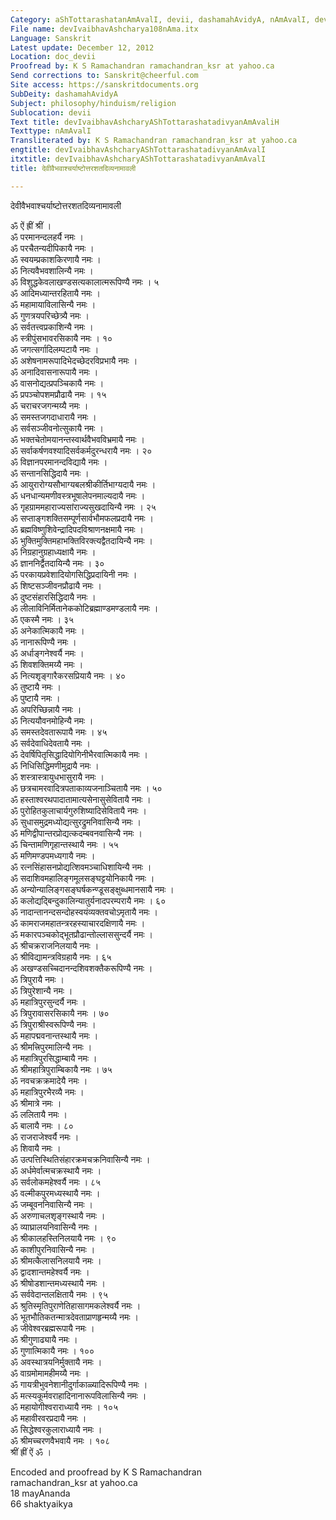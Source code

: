 ```yaml
---
Category: aShTottarashatanAmAvalI, devii, dashamahAvidyA, nAmAvalI, devI
File name: devIvaibhavAshcharya108nAma.itx
Language: Sanskrit
Latest update: December 12, 2012
Location: doc_devii
Proofread by: K S Ramachandran ramachandran_ksr at yahoo.ca
Send corrections to: Sanskrit@cheerful.com
Site access: https://sanskritdocuments.org
SubDeity: dashamahAvidyA
Subject: philosophy/hinduism/religion
Sublocation: devii
Text title: devIvaibhavAshcharyAShTottarashatadivyanAmAvaliH
Texttype: nAmAvalI
Transliterated by: K S Ramachandran ramachandran_ksr at yahoo.ca
engtitle: devIvaibhavAshcharyAShTottarashatadivyanAmAvalI
itxtitle: devIvaibhavAshcharyAShTottarashatadivyanAmAvalI
title: देवीवैभवाश्चर्याष्टोत्तरशतदिव्यनामावली

---
```

  
 देवीवैभवाश्चर्याष्टोत्तरशतदिव्यनामावली   
  
ॐ ऐं ह्रीं श्रीं ।  
ॐ परमानन्दलहर्यै नमः ।  
ॐ परचैतन्यदीपिकायै नमः ।  
ॐ स्वयम्प्रकाशकिरणायै नमः ।  
ॐ नित्यवैभवशालिन्यै नमः ।  
ॐ विशुद्धकेवलाखण्डसत्यकालात्मरूपिण्यै नमः । ५  
ॐ आदिमध्यान्तरहितायै नमः ।  
ॐ महामायाविलासिन्यै नमः ।  
ॐ गुणत्रयपरिच्छेत्र्यै नमः ।  
ॐ सर्वतत्त्वप्रकाशिन्यै नमः ।  
ॐ स्त्रीपुंसभावरसिकायै नमः । १०  
ॐ जगत्सर्गादिलम्पटायै नमः ।  
ॐ अशेषनामरूपादिभेदच्छेदरविप्रभायै नमः ।  
ॐ अनादिवासनारूपायै नमः ।  
ॐ वासनोद्यत्प्रपञ्चिकायै नमः ।  
ॐ प्रपञ्चोपशमप्रौढायै नमः । १५  
ॐ चराचरजगन्मय्यै नमः ।  
ॐ समस्तजगदाधारायै नमः ।  
ॐ सर्वसञ्जीवनोत्सुकायै नमः ।  
ॐ भक्तचेतोमयानन्तस्वार्थवैभवविभ्रमायै नमः ।  
ॐ सर्वाकर्षणवश्यादिसर्वकर्मदुरन्धरायै नमः । २०  
ॐ विज्ञानपरमानन्दविद्यायै नमः ।  
ॐ सन्तानसिद्धिदायै नमः ।  
ॐ आयुरारोग्यसौभाग्यबलश्रीकीर्तिभाग्यदायै नमः ।  
ॐ धनधान्यमणीवस्त्रभूषालेपनमाल्यदायै नमः ।  
ॐ गृहग्राममहाराज्यसांराज्यसुखदायिन्यै नमः । २५  
ॐ सप्ताङ्गशक्तिसम्पूर्णसार्वभौमफलप्रदायै नमः ।  
ॐ ब्रह्मविष्णुशिवेन्द्रादिपदविश्राणनक्षमायै नमः ।  
ॐ भुक्तिमुक्तिमहाभक्तिविरक्त्यद्वैतदायिन्यै नमः ।  
ॐ निग्रहानुग्रहाध्यक्षायै नमः ।  
ॐ ज्ञाननिर्द्वैतदायिन्यै नमः । ३०  
ॐ परकायप्रवेशादियोगसिद्धिप्रदायिनी नमः ।  
ॐ शिष्टसञ्जीवनप्रौढायै नमः ।  
ॐ दुष्टसंहारसिद्धिदायै नमः ।  
ॐ लीलाविनिर्मितानेककोटिब्रह्माण्डमण्डलायै नमः ।  
ॐ एकस्मै नमः । ३५  
ॐ अनेकात्मिकायै नमः ।  
ॐ नानारूपिण्यै नमः ।  
ॐ अर्धाङ्गनेश्वर्यै नमः ।  
ॐ शिवशक्तिमय्यै नमः ।  
ॐ नित्यशृङ्गारैकरसप्रियायै नमः । ४०  
ॐ तुष्टायै नमः ।  
ॐ पुष्टायै नमः ।  
ॐ अपरिच्छिन्नायै नमः ।  
ॐ नित्ययौवनमोहिन्यै नमः ।  
ॐ समस्तदेवतारूपायै नमः । ४५  
ॐ सर्वदेवाधिदेवतायै नमः ।  
ॐ देवर्षिपितृसिद्धादियोगिनीभैरवात्मिकायै नमः ।  
ॐ निधिसिद्धिमणीमुद्रायै नमः ।  
ॐ शस्त्रास्त्रायुधभासुरायै नमः ।  
ॐ छत्रचामरवादित्रपताकाव्यजनाञ्चितायै नमः । ५०  
ॐ हस्ताश्वरथपादातामात्यसेनासुसेवितायै नमः ।  
ॐ पुरोहितकुलाचार्यगुरुशिष्यादिसेवितायै नमः ।  
ॐ सुधासमुद्रमध्योद्यत्सुरद्रुमनिवासिन्यै नमः ।  
ॐ मणिद्वीपान्तरप्रोद्यत्कदम्बवनवासिन्यै नमः ।  
ॐ चिन्तामणिगृहान्तस्थायै नमः । ५५  
ॐ मणिमण्डपमध्यगायै नमः ।  
ॐ रत्नसिंहासनप्रोद्यत्शिवमञ्चाधिशायिन्यै नमः ।  
ॐ सदाशिवमहालिङ्गमूलसङ्घट्टयोनिकायै नमः ।  
ॐ अन्योन्यालिङ्गसङ्घर्षकन्ण्डूसङ्क्षुब्धमानसायै नमः ।  
ॐ कलोद्यद्बिन्दुकालिन्यातुर्यनादपरम्परायै नमः । ६०  
ॐ नादान्तानन्दसन्दोहस्वयंव्यक्तवचोऽमृतायै नमः ।  
ॐ कामराजमहातन्त्ररहस्याचारदक्षिणायै नमः ।  
ॐ मकारपञ्चकोद्भूतप्रौढान्तोल्लाससुन्दर्यै नमः ।  
ॐ श्रीचक्रराजनिलयायै नमः ।  
ॐ श्रीविद्यामन्त्रविग्रहायै नमः । ६५  
ॐ अखण्डसच्चिदानन्दशिवशक्तैकरूपिण्यै नमः ।  
ॐ त्रिपुरायै नमः ।  
ॐ त्रिपुरेशान्यै नमः ।  
ॐ महात्रिपुरसुन्दर्यै नमः ।  
ॐ त्रिपुरावासरसिकायै नमः । ७०  
ॐ त्रिपुराश्रीस्वरूपिण्यै नमः ।  
ॐ महापद्मवनान्तस्थायै नमः ।  
ॐ श्रीमत्त्रिपुरमालिन्यै नमः ।  
ॐ महात्रिपुरसिद्धाम्बायै नमः ।  
ॐ श्रीमहात्रिपुराम्बिकायै नमः । ७५  
ॐ नवचक्रक्रमादेयै नमः ।  
ॐ महात्रिपुरभैरव्यै नमः ।  
ॐ श्रीमात्रे नमः ।  
ॐ ललितायै नमः ।  
ॐ बालायै नमः । ८०  
ॐ राजराजेश्वर्यै नमः ।  
ॐ शिवायै नमः ।  
ॐ उत्पत्तिस्थितिसंहारक्रमचक्रनिवासिन्यै नमः ।  
ॐ अर्धमेर्वात्मचक्रस्थायै नमः ।  
ॐ सर्वलोकमहेश्वर्यै नमः । ८५  
ॐ वल्मीकपुरमध्यस्थायै नमः ।  
ॐ जम्बूवननिवासिन्यै नमः ।  
ॐ अरुणाचलशृङ्गस्थायै नमः ।  
ॐ व्याघ्रालयनिवासिन्यै नमः ।  
ॐ श्रीकालहस्तिनिलयायै नमः । ९०  
ॐ काशीपुरनिवासिन्यै नमः ।  
ॐ श्रीमत्कैलासनिलयायै नमः ।  
ॐ द्वादशान्तमहेश्वर्यै नमः ।  
ॐ श्रीषोडशान्तमध्यस्थायै नमः ।  
ॐ सर्ववेदान्तलक्षितायै नमः । ९५  
ॐ श्रुतिस्मृतिपुराणेतिहासागमकलेश्वर्यै नमः ।  
ॐ भूतभौतिकतन्मात्रदेवताप्राणहृन्मय्यै नमः ।  
ॐ जीवेश्वरब्रह्मरूपायै नमः ।  
ॐ श्रीगुणाढ्यायै नमः ।  
ॐ गुणात्मिकायै नमः । १००  
ॐ अवस्थात्रयनिर्मुक्तायै नमः ।  
ॐ वाग्रमोमामहीमय्यै नमः ।  
ॐ गायत्रीभुवनेशानीदुर्गाकाळ्यादिरूपिण्यै नमः ।  
ॐ मत्स्यकूर्मवराहादिनानारूपविलासिन्यै नमः ।  
ॐ महायोगीश्वराराध्यायै नमः । १०५  
ॐ महावीरवरप्रदायै नमः ।  
ॐ सिद्धेश्वरकुलाराध्यायै नमः ।  
ॐ श्रीमच्चरणवैभवायै नमः । १०८  
श्रीं ह्रीं ऐं ॐ ।  
  
Encoded and proofread by K S Ramachandran  
ramachandran\_ksr at yahoo.ca  
18  mayAnanda  
66  shaktyaikya  
  
